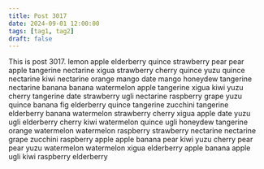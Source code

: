 ```yaml
---
title: Post 3017
date: 2024-09-01 12:00:00
tags: [tag1, tag2]
draft: false
---
```

This is post 3017.
lemon
apple
elderberry
quince
strawberry
pear
pear
apple
tangerine
nectarine
xigua
strawberry
cherry
quince
yuzu
quince
nectarine
kiwi
nectarine
orange
mango
date
mango
honeydew
tangerine
nectarine
banana
banana
watermelon
apple
tangerine
xigua
kiwi
yuzu
cherry
tangerine
date
strawberry
ugli
nectarine
raspberry
grape
yuzu
quince
banana
fig
elderberry
quince
tangerine
zucchini
tangerine
elderberry
banana
watermelon
strawberry
cherry
xigua
apple
date
yuzu
ugli
elderberry
cherry
kiwi
watermelon
quince
ugli
honeydew
tangerine
orange
watermelon
watermelon
raspberry
strawberry
nectarine
nectarine
grape
zucchini
raspberry
apple
apple
banana
pear
kiwi
yuzu
cherry
pear
pear
yuzu
watermelon
watermelon
xigua
elderberry
apple
banana
apple
ugli
kiwi
raspberry
elderberry
